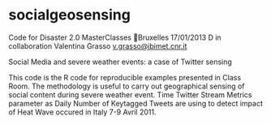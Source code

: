 socialgeosensing
================

Code for Disaster 2.0 MasterClasses Bruxelles 17/01/2013 D in collaboration Valentina Grasso v.grasso@ibimet.cnr.it

Social Media and severe weather events: a case of Twitter sensing

This code is the R code for reproducible examples presented in Class Room.
The methodology is useful to carry out geographical sensing of social content during severe weather event. Time Twitter Stream Metrics parameter as Daily Number of Keytagged Tweets are using to detect impact of Heat Wave occured in Italy 7-9 Avril 2011.
